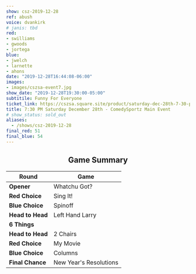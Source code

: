 ```yaml
---
show: csz-2019-12-28
ref: abush
voice: dvankirk
# janis: tbd
red:
- swilliams
- gwoods
- jortega
blue:
- jwelch
- larnette
- ahons
date: "2019-12-28T16:44:08-06:00"
images:
- images/cszsa-event7.jpg
show_date: "2019-12-28T19:30:00-05:00"
subtitile: Funny For Everyone
ticket_link: https://cszsa.square.site/product/saturday-dec-28th-7-30-pm-comedysportz-main-event/144?cs=true
title: 7:30 PM Saturday December 28th - ComedySportz Main Event
# show_status: sold_out
aliases:
  - /shows/csz-2019-12-28
final_red: 51
final_blue: 54
---
```


<center>

## Game Summary

| **Round** | **Game** |
|--------------|------|
| **Opener**       |Whatchu Got?|
| **Red Choice**   |Sing It!|
| **Blue Choice**  |Spinoff|
| **Head to Head** |Left Hand Larry|
| **6 Things**     | |
| **Head to Head** |2 Chairs|
| **Red Choice**   |My Movie|
| **Blue Choice**  |Columns|
| **Final Chance** |New Year's Resolutions|

</center>
